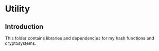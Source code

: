 # Utility

## Introduction
This folder contains libraries and dependencies for my hash functions and cryptosystems.